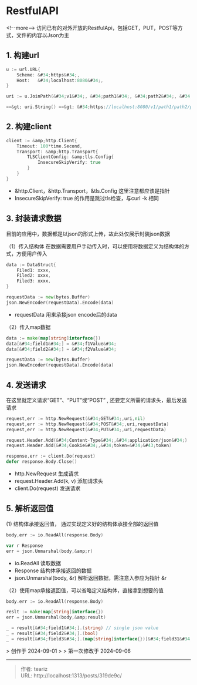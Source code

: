# RestfulAPI


&lt;!--more--&gt;
访问已有的对外开放的RestfulApi，包括GET，PUT，POST等方式，文件的内容以Json为主
## 1. 构建url
```go
u := url.URL{
    Scheme: &#34;https&#34;,
    Host:   &#34;localhost:8080&#34;,
}

uri := u.JoinPath(&#34;v1&#34;, &#34;path1&#34;, &#34;path2&#34;, &#34;path3&#34;)

==&gt; uri.String() ==&gt; &#34;https://localhost:8080/v1/path1/path2/path3&#34;
```

## 2. 构建client
```go
client := &amp;http.Client{
    Timeout: 100*time.Second,
    Transport: &amp;http.Transport{
        TLSClientConfig: &amp;tls.Config{
            InsecureSkipVerify: true
        }
    }
}
```
- &amp;http.Client，&amp;http.Transport，&amp;tls.Config 这里注意都应该是指针 
- InsecureSkipVerify: true 的作用是跳过tls检查，与curl -k 相同

## 3. 封装请求数据
目前的应用中，数据都是以json的形式上传，故此处仅展示封装json数据

（1）传入结构体
    在数据需要用户手动传入时，可以使用将数据定义为结构体的方式，方便用户传入
```go
data := DataStruct{
    Filed1: xxxx,
    Filed2: xxxx,
    Filed3: xxxx,
} 

requestData := new(bytes.Buffer)
json.NewEncoder(requestData).Encode(data)
```
- requestData 用来承接json encode后的data


（2）传入map数据
```go
data := make(map[string]interface{})
data[&#34;field1&#34;] = &#34;f1Value&#34;
data[&#34;field2&#34;] = &#34;f2Value&#34;

requestData := new(bytes.Buffer)
json.NewEncoder(requestData).Encode(data)
```

## 4. 发送请求
在这里就定义请求“GET”、“PUT”或“POST” , 还要定义所需的请求头，最后发送请求
```go
request,err := http.NewRequest(&#34;GET&#34;,uri,nil)
request,err := http.NewRequest(&#34;POST&#34;,uri,requestData)
request,err := http.NewRequest(&#34;PUT&#34;,uri,requestData)

request.Header.Add(&#34;Content-Type&#34;,&#34;application/json&#34;)
request.Header.Add(&#34;Cookie&#34;,&#34;token=&#34;&#43;token)

response,err := client.Do(request)
defer response.Body.Close()
```
- http.NewRequest 生成请求
- request.Header.Add(k, v) 添加请求头
- client.Do(request) 发送请求
## 5. 解析返回值
(1) 结构体承接返回值， 通过实现定义好的结构体承接全部的返回值
```go
body,err := io.ReadAll(response.Body)

var r Response
err = json.Unmarshal(body,&amp;r)
```
- io.ReadAll 读取数据
- Response 结构体承接返回的数据
- json.Unmarshal(body, &amp;r) 解析返回数据，需注意入参应为指针 &amp;r


（2）使用map承接返回值，可以省略定义结构体，直接拿到想要的值
```go
body.err := io.ReadAll(response.Body)

reslt := make(map[string]interface{})
err = json.Unmarshal(body,&amp;result)

_ = result[&#34;field1&#34;].(string) // single json value
_ = result[&#34;field2&#34;].(bool)
_ = result[&#34;field3&#34;].(map[string]interface{})[&#34;field31&#34;].(string) // multipl json nest
```


&gt; 创作于 2024-09-01
&gt; 
&gt; 第一次修改于 2024-09-06


---

> 作者: teariz  
> URL: http://localhost:1313/posts/319de9c/  

